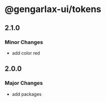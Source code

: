 # @gengarlax-ui/tokens

## 2.1.0

### Minor Changes

- add color red

## 2.0.0

### Major Changes

- add packages
